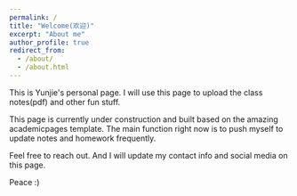 ```yaml
---
permalink: /
title: "Welcome(欢迎)"
excerpt: "About me"
author_profile: true
redirect_from: 
  - /about/
  - /about.html
---
```


This is Yunjie's personal page. I will use this page to upload the class notes(pdf) and other fun stuff. 

This page is currently under construction and built based on the amazing academicpages template. The main function right now is to push myself to update notes and homework frequently.

Feel free to reach out. And I will update my contact info and social media on this page.

Peace :)